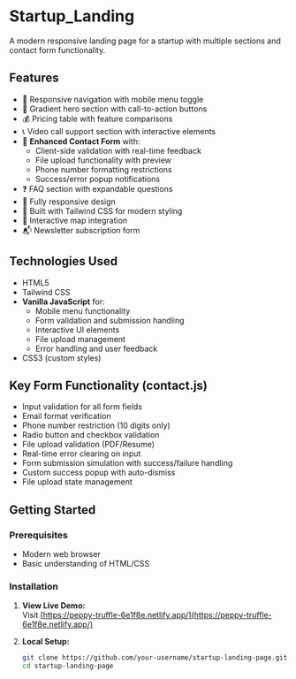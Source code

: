 # Startup_Landing
A modern responsive landing page for a startup with multiple sections and contact form functionality.

## Features

- 🚀 Responsive navigation with mobile menu toggle
- 🌈 Gradient hero section with call-to-action buttons
- 💰 Pricing table with feature comparisons
- 📞 Video call support section with interactive elements
- 📝 **Enhanced Contact Form** with:
  - Client-side validation with real-time feedback
  - File upload functionality with preview
  - Phone number formatting restrictions
  - Success/error popup notifications
- ❓ FAQ section with expandable questions
- 📱 Fully responsive design
- 🎨 Built with Tailwind CSS for modern styling
- 📍 Interactive map integration
- 📬 Newsletter subscription form

## Technologies Used

- HTML5
- Tailwind CSS
- **Vanilla JavaScript** for:
  - Mobile menu functionality
  - Form validation and submission handling
  - Interactive UI elements
  - File upload management
  - Error handling and user feedback
- CSS3 (custom styles)

## Key Form Functionality (contact.js)

- Input validation for all form fields
- Email format verification
- Phone number restriction (10 digits only)
- Radio button and checkbox validation
- File upload validation (PDF/Resume)
- Real-time error clearing on input
- Form submission simulation with success/failure handling
- Custom success popup with auto-dismiss
- File upload state management

## Getting Started

### Prerequisites

- Modern web browser
- Basic understanding of HTML/CSS

### Installation

1. **View Live Demo:**  
   Visit [https://peppy-truffle-6e1f8e.netlify.app/](https://peppy-truffle-6e1f8e.netlify.app/)

2. **Local Setup:**  
   ```bash
   git clone https://github.com/your-username/startup-landing-page.git
   cd startup-landing-page
